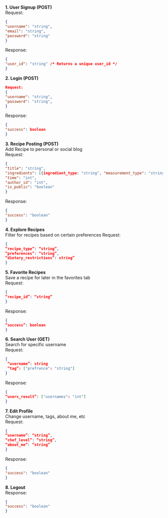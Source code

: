 **1. User Signup (POST)**  
   Request:  
   ```json
   {  
   "username": "string",  
   "email": "string",  
   "password": "string" 
   }
   ```
   Response:  
   ```json
   {  
   "user_id": "string" /* Returns a unique user_id */  
   }
   ```
     
**2. Login (POST)**  
   ```json
   Request:  
   {  
   "username": "string",  
   "password": "string",  
   }
   ```
   Response:  
   ```json
   {  
   "success": boolean  
   }
   ```
**3. Recipe Posting (POST)**  
   Add Recipe to personal or social blog  
   Request:  
   ```json
   {  
   "title": "string",  
   "ingredients": [{ingredient_type: "string", "measurement_type": "string", “quantity”: "int"}],  
   "time": "int",  
   "author_id": "int",  
   "is_public": "boolean"  
   }
   ```
   Response:
   ```json
   {
   "success": "boolean"
   }
   ```
**4. Explore Recipes**  
   Filter for recipes based on certain preferences
   Request:
   ```json
   {
   “recipe_type”: “string”,  
   “preferences”: “string”,  
   “dietary_restrictions”: string”
   }
   ```
**5. Favorite Recipes**  
   Save a recipe for later in the favorites tab  
   Request:  
   ```json
   {  
   “recipe_id”: “string”
   }
   ```
   Response:  
   ```json
   {  
   “success”: boolean  
   }
   ```
**6. Search User (GET)**  
   Search for specific username  
   Request:  
   ```json
   {  
    “username”: string  
    “tag”: ["prefrence": "string"]  
   }
   ```
   Response:  
   ```json
   {  
   “users_result”: ["usernames": "int"]  
   }
   ```
**7. Edit Profile**  
   Change username, tags, about me, etc  
   Request:  
   ```json
   {  
   “username”: “string”,  
   “chef_level”: “string”,  
   “about_me”: “string”  
   }
   ```
   Response:  
   ```json
   {  
   "success": "boolean"  
   }
   ```
**8. Logout**  
   Response:  
   ```json
   {  
   "success": "boolean"  
   }
   ```



        
